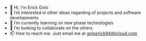 - 👋 Hi, I’m Erick Golo
- 👀 I’m interested in other ideas regarding of projects and software developments
- 🌱 I’m currently learning on new phase technologies
- 💞️ I’m looking to collaborate on the others
- 📫 How to reach me. Just email me at goloerick94@icloud.com

<!---
erickgolo94/erickgolo94 is a ✨ special ✨ repository because its `README.md` (this file) appears on your GitHub profile.
You can click the Preview link to take a look at your changes.
--->
